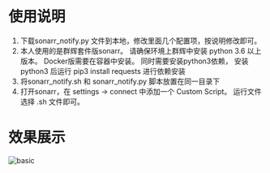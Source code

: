 # 使用说明
1. 下载sonarr_notify.py 文件到本地，修改里面几个配置项，按说明修改即可。
2. 本人使用的是群辉套件版sonarr。 请确保环境上群辉中安装 python 3.6 以上版本。 Docker版需要在容器中安装。
   同时需要安装python3依赖， 安装python3 后运行 pip3 install requests 进行依赖安装
3. 将sonarr_notify.sh 和 sonarr_notify.py 脚本放置在同一目录下
4. 打开sonarr，在 settings -> connect 中添加一个 Custom Script。 运行文件选择 .sh 文件即可。

# 效果展示
![basic](https://gitee.com/oscar1011/raw/raw/master/20220223174102.png)
